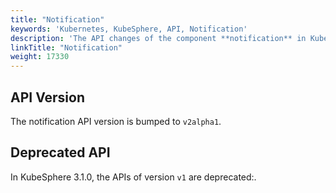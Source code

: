 ```yaml
---
title: "Notification"
keywords: 'Kubernetes, KubeSphere, API, Notification'
description: 'The API changes of the component **notification** in KubeSphere v3.1.0.'
linkTitle: "Notification"
weight: 17330
---
```


## API Version

The notification API version is bumped to `v2alpha1`.

## Deprecated API

In KubeSphere 3.1.0, the APIs of version `v1` are deprecated:.
